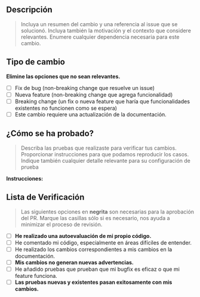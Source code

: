 ## Descripción

> Incluya un resumen del cambio y una referencia al issue que se solucionó. Incluya también la motivación y el contexto que considere relevantes. Enumere cualquier dependencia necesaria para este cambio.

<!-- Plantilla de ejemplo:

**Este PR provee:**
-   Implementación de tests unitarios para...
-   Implementación de pipeline custom para la detección de...
-   ...
-->

<!-- si se resuelve un bug:
Fixes #<número_de_issue>
-->

<!-- si se resuelve una feature
Closes #<número_de_issue>
-->

<!-- Ejemplos:
Fixes: #420
Closes: #420
-->

## Tipo de cambio

**Elimine las opciones que no sean relevantes.**

<!-- Edite a continuación -->

-   [ ] Fix de bug (non-breaking change que resuelve un issue)
-   [ ] Nueva feature (non-breaking change que agrega funcionalidad)
-   [ ] Breaking change (un fix o nueva feature que haría que funcionalidades existentes no funcionen como se espera)
-   [ ] Este cambio requiere una actualización de la documentación.

## ¿Cómo se ha probado?

> Describa las pruebas que realizaste para verificar tus cambios. Proporcionar instrucciones para que podamos reproducir los casos. Indique también cualquier detalle relevante para su configuración de prueba

**Instrucciones:**

<!-- Proporcione instrucciones, a continuación un ejemplo:

**1.** Setear los siguientes parámetros en `.env`: ...  
**2.** Levantar el servidor utilizando el comando...  
**3.** Realizar un pedido http al servicio `nombre de servicio` con los siguientes parámetros: ...   

**Resultado esperado:** El resultado del pedido http responde con: ...

-->

## Lista de Verificación

> Las siguientes opciones en **negrita** son necesarias para la aprobación del PR. Marque las casillas sólo si es necesario, nos ayuda a minimizar el proceso de revisión.

<!-- Marcar a continuación las que corresponden con sus cambios.
  Ejemplo:
  [x] <Opción que corresponde>
  [ ] <Opción que no corresponde>
-->

-   [ ] **He realizado una autoevaluación de mi propio código.**
-   [ ] He comentado mi código, especialmente en áreas difíciles de entender.
-   [ ] He realizado los cambios correspondientes a mis cambios en la documentación.
-   [ ] **Mis cambios no generan nuevas advertencias.**
-   [ ] He añadido pruebas que prueban que mi bugfix es eficaz o que mi feature funciona.
-   [ ] **Las pruebas nuevas y existentes pasan exitosamente con mis cambios.**
